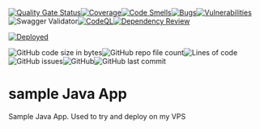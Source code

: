 [![Quality Gate Status](https://sonarcloud.io/api/project_badges/measure?project=SylvainJanet_personal-website-app&metric=alert_status)](https://sonarcloud.io/summary/new_code?id=SylvainJanet_personal-website-app)[![Coverage](https://sonarcloud.io/api/project_badges/measure?project=SylvainJanet_personal-website-app&metric=coverage)](https://sonarcloud.io/summary/new_code?id=SylvainJanet_personal-website-app)[![Code Smells](https://sonarcloud.io/api/project_badges/measure?project=SylvainJanet_personal-website-app&metric=code_smells)](https://sonarcloud.io/summary/new_code?id=SylvainJanet_personal-website-app)[![Bugs](https://sonarcloud.io/api/project_badges/measure?project=SylvainJanet_personal-website-app&metric=bugs)](https://sonarcloud.io/summary/new_code?id=SylvainJanet_personal-website-app)[![Vulnerabilities](https://sonarcloud.io/api/project_badges/measure?project=SylvainJanet_personal-website-app&metric=vulnerabilities)](https://sonarcloud.io/summary/new_code?id=SylvainJanet_personal-website-app)![Swagger Validator](https://img.shields.io/swagger/valid/3.0?specUrl=https%3A%2F%2Fserver.sylvainjanet.fr%2Fapp%2FopenApi%2FopenApi.yml)[![CodeQL](https://github.com/SylvainJanet/personal-website-app/actions/workflows/code-QL.yml/badge.svg)](https://github.com/SylvainJanet/personal-website-app/actions/workflows/code-QL.yml)[![Dependency Review](https://github.com/SylvainJanet/personal-website-app/actions/workflows/dependency-review.yml/badge.svg)](https://github.com/SylvainJanet/personal-website-app/actions/workflows/dependency-review.yml)

[![Deployed](https://github.com/SylvainJanet/personal-website-app/actions/workflows/ci-cd-main.yml/badge.svg)](https://github.com/SylvainJanet/personal-website-app/actions/workflows/ci-cd-main.yml)

![GitHub code size in bytes](https://img.shields.io/github/languages/code-size/SylvainJanet/personal-website-app)![GitHub repo file count](https://img.shields.io/github/directory-file-count/SylvainJanet/personal-website-app)![Lines of code](https://img.shields.io/tokei/lines/github/SylvainJanet/personal-website-app?category=lines)![GitHub issues](https://img.shields.io/github/issues/SylvainJanet/personal-website-app)![GitHub](https://img.shields.io/github/license/SylvainJanet/personal-website-app)![GitHub last commit](https://img.shields.io/github/last-commit/SylvainJanet/personal-website-app)

# sample Java App
Sample Java App. Used to try and deploy on my VPS
